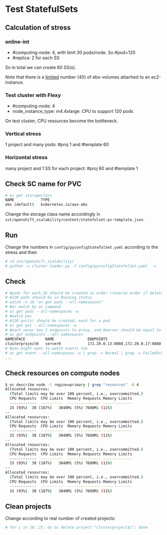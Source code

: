 # Test StatefulSets


## Calculation of stress

### online-int

* #computing-node: 4, with limit 30 pods/node. So #pod=120
* #replica: 2 for each SS

So in total we can create 60 SS(s).

_Note_ that there is a [limited](http://docs.aws.amazon.com/AWSEC2/latest/UserGuide/volume_limits.html#linux-specific-volume-limits) number (40) of ebs-volumes attached to an ec2-instance.

### Test cluster with Flexy

* #computing-node: 4
* node_instance_type: m4.4xlarge: CPU to support 120 pods 

On test cluster, CPU resources become the bottleneck.

### Vertical stress
1 project and many pods: #proj 1 and #template 60

### Horizontal stress
many project and 1 SS for each project: #proj 60 and #template 1

## Check SC name for PVC

```sh
# oc get storageclass 
NAME            TYPE
ebs (default)   kubernetes.io/aws-ebs 
```

Change the storage class name accordingly in <code>svt/openshift_scalability/content/statefulset-pv-template.json</code>.

## Run
Change the numbers in <code>config/pyconfigStatefulSet.yaml</code> according to the stress and then

```sh
# cd svt/openshift_scalability/
# python -u cluster-loader.py -f config/pyconfigStatefulSet.yaml  -v
```

## Check

```sh
# #pods for each SS should be created in order (reverse order if delete)
# #120 pods should be in Running status
# watch -n 10 "oc get pods --all-namespaces"
# #or watch by oc command
# oc get pods --all-namespaces -w
# #watch pvc
# #120 pvc(s) should be created, each for a pod
# oc get pvc --all-namespaces -w
# #each sever has 2 endpoints to proxy, and #server should be equal to #SS
# oc get endpoints --all-namespaces
NAMESPACE         NAME               ENDPOINTS                                                  AGE
clusterproject0   server0            172.20.0.13:8080,172.20.0.17:8080                          38m
# #you might want to watch events too
# oc get event --all-namespaces -w | grep -v Normal | grep -v FailedScheduling
...
```

## Check resources on compute nodes

```sh
$ oc describe node -l region=primary | grep "resources" -A 4
Allocated resources:
  (Total limits may be over 100 percent, i.e., overcommitted.)
  CPU Requests	CPU Limits	Memory Requests	Memory Limits
  ------------	----------	---------------	-------------
  15 (93%)	30 (187%)	3840Mi (5%)	7680Mi (11%)
--
Allocated resources:
  (Total limits may be over 100 percent, i.e., overcommitted.)
  CPU Requests	CPU Limits	Memory Requests	Memory Limits
  ------------	----------	---------------	-------------
  15 (93%)	30 (187%)	3840Mi (5%)	7680Mi (11%)
--
Allocated resources:
  (Total limits may be over 100 percent, i.e., overcommitted.)
  CPU Requests	CPU Limits	Memory Requests	Memory Limits
  ------------	----------	---------------	-------------
  15 (93%)	30 (187%)	3840Mi (5%)	7680Mi (11%)
--
Allocated resources:
  (Total limits may be over 100 percent, i.e., overcommitted.)
  CPU Requests	CPU Limits	Memory Requests	Memory Limits
  ------------	----------	---------------	-------------
  15 (93%)	30 (187%)	3840Mi (5%)	7680Mi (11%)

```

## Clean projects
Change according to real number of created projects:

```sh
# for i in {0..2}; do oc delete project "clusterproject$i"; done
```
